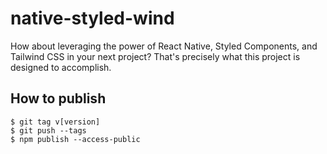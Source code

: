 # native-styled-wind

How about leveraging the power of React Native, Styled Components, and Tailwind CSS in your next project? That's precisely what this project is designed to accomplish.

## How to publish

```
$ git tag v[version]
$ git push --tags
$ npm publish --access-public
```
